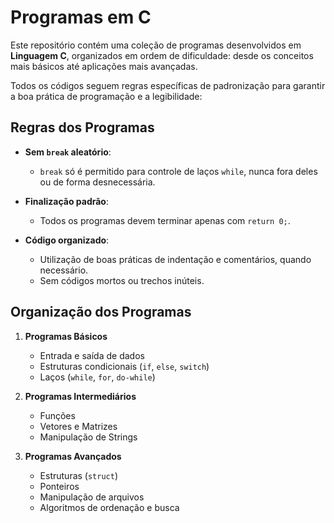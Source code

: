 # Programas em C

Este repositório contém uma coleção de programas desenvolvidos em **Linguagem C**, organizados em ordem de dificuldade: desde os conceitos mais básicos até aplicações mais avançadas.

Todos os códigos seguem regras específicas de padronização para garantir a boa prática de programação e a legibilidade:

## Regras dos Programas

- **Sem `break` aleatório**:  
  - `break` só é permitido para controle de laços `while`, nunca fora deles ou de forma desnecessária.
  
- **Finalização padrão**:  
  - Todos os programas devem terminar apenas com `return 0;`.

- **Código organizado**:  
  - Utilização de boas práticas de indentação e comentários, quando necessário.
  - Sem códigos mortos ou trechos inúteis.

## Organização dos Programas

1. **Programas Básicos**  
   - Entrada e saída de dados
   - Estruturas condicionais (`if`, `else`, `switch`)
   - Laços (`while`, `for`, `do-while`)

2. **Programas Intermediários**  
   - Funções
   - Vetores e Matrizes
   - Manipulação de Strings

3. **Programas Avançados**  
   - Estruturas (`struct`)
   - Ponteiros
   - Manipulação de arquivos
   - Algoritmos de ordenação e busca